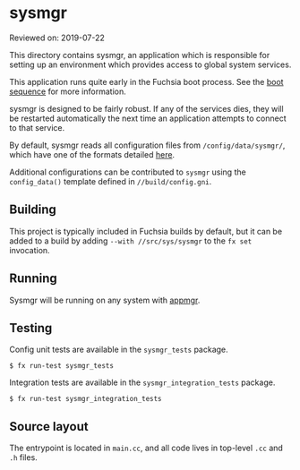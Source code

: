# sysmgr

Reviewed on: 2019-07-22

This directory contains sysmgr, an application which is responsible for
setting up an environment which provides access to global system services.

This application runs quite early in the Fuchsia boot process. See the [boot
sequence](/docs/concepts/framework/boot_sequence)
for more information.

sysmgr is designed to be fairly robust. If any of the services dies, they
will be restarted automatically the next time an application attempts to
connect to that service.

By default, sysmgr reads all configuration files from `/config/data/sysmgr/`,
which have one of the formats detailed [here](sysmgr-configuration.md).

Additional configurations can be contributed to `sysmgr` using the
`config_data()` template defined in `//build/config.gni`.

## Building

This project is typically included in Fuchsia builds by default, but it can be
added to a build by adding `--with //src/sys/sysmgr` to the `fx set`
invocation.

## Running

Sysmgr will be running on any system with [appmgr](../appmgr/README.md).

## Testing

Config unit tests are available in the `sysmgr_tests` package.

```
$ fx run-test sysmgr_tests
```

Integration tests are available in the `sysmgr_integration_tests` package.

```
$ fx run-test sysmgr_integration_tests
```

## Source layout

The entrypoint is located in `main.cc`, and all code lives in top-level `.cc`
and `.h` files.

